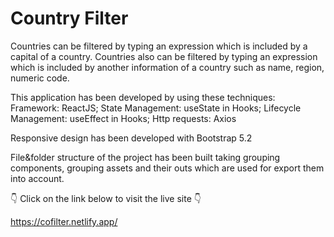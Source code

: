 # Country Filter

Countries can be filtered by typing an expression which is included by a capital of a country.
Countries also can be filtered by typing an expression which is included by another information of a country such as name, region, numeric code.

This application has been developed by using these techniques:
Framework: ReactJS;
State Management: useState in Hooks;
Lifecycle Management: useEffect in Hooks;
Http requests: Axios 

Responsive design has been developed with Bootstrap 5.2

File&folder structure of the project has been built taking grouping components, grouping assets and their outs which are used for export them into account.


👇 Click on the link below to visit the live site 👇

https://cofilter.netlify.app/